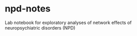 # npd-notes
Lab notebook for exploratory analyses of network effects of neuropsychiatric disorders (NPD)
